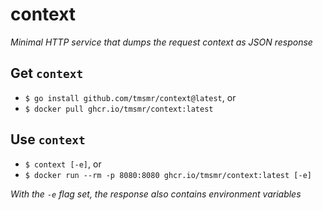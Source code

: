 # context
*Minimal HTTP service that dumps the request context as JSON response*

## Get `context`
- `$ go install github.com/tmsmr/context@latest`, or
- `$ docker pull ghcr.io/tmsmr/context:latest`

## Use `context`
- `$ context [-e]`, or
- `$ docker run --rm -p 8080:8080 ghcr.io/tmsmr/context:latest [-e]`

*With the `-e` flag set, the response also contains environment variables*
